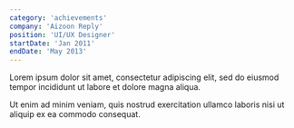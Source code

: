 ```yaml
---
category: 'achievements'
company: 'Aizoon Reply'
position: 'UI/UX Designer'
startDate: 'Jan 2011'
endDate: 'May 2013'
---
```


Lorem ipsum dolor sit amet, consectetur adipiscing elit, sed do eiusmod tempor incididunt ut labore et dolore magna aliqua.

Ut enim ad minim veniam, quis nostrud exercitation ullamco laboris nisi ut aliquip ex ea commodo consequat.
